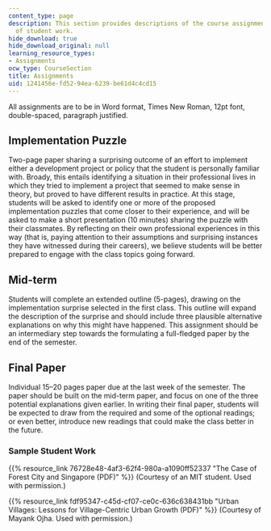 ```yaml
---
content_type: page
description: This section provides descriptions of the course assignments and examples
  of student work.
hide_download: true
hide_download_original: null
learning_resource_types:
- Assignments
ocw_type: CourseSection
title: Assignments
uid: 1241456e-fd52-94ea-6239-be61d4c4cd15
---
```


All assignments are to be in Word format, Times New Roman, 12pt font, double-spaced, paragraph justified.

Implementation Puzzle
---------------------

Two-page paper sharing a surprising outcome of an effort to implement either a development project or policy that the student is personally familiar with. Broady, this entails identifying a situation in their professional lives in which they tried to implement a project that seemed to make sense in theory, but proved to have different results in practice. At this stage, students will be asked to identify one or more of the proposed implementation puzzles that come closer to their experience, and will be asked to make a short presentation (10 minutes) sharing the puzzle with their classmates. By reflecting on their own professional experiences in this way (that is, paying attention to their assumptions and surprising instances they have witnessed during their careers), we believe students will be better prepared to engage with the class topics going forward.

Mid-term
--------

Students will complete an extended outline (5-pages), drawing on the implementation surprise selected in the first class. This outline will expand the description of the surprise and should include three plausible alternative explanations on why this might have happened. This assignment should be an intermediary step towards the formulating a full-fledged paper by the end of the semester.

Final Paper
-----------

Individual 15–20 pages paper due at the last week of the semester. The paper should be built on the mid-term paper, and focus on one of the three potential explanations given earlier. In writing their final paper, students will be expected to draw from the required and some of the optional readings; or even better, introduce new readings that could make the class better in the future.

### Sample Student Work

{{% resource_link 76728e48-4af3-62f4-980a-a1090ff52337 "The Case of Forest City and Singapore (PDF)" %}} (Courtesy of an MIT student. Used with permission.)

{{% resource_link fdf95347-c45d-cf07-ce0c-636c638431bb "Urban Villages: Lessons for Village-Centric Urban Growth (PDF)" %}} (Courtesy of Mayank Ojha. Used with permission.)